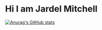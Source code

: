 # Hi I am Jardel Mitchell

[![Anurag's GitHub stats](https://github-readme-stats.vercel.app/api?username=Jdmitchel)](https://github.com/Jdmitchel/github-readme-stats)
